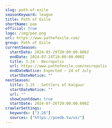 ```yaml
---
slug: path-of-exile
seasonKeyword: league
title: Path of Exile
shortName: poe
official: true
logo: /img/poe.png
url: https://www.pathofexile.com/
group: Path of Exile
currentSeason:
  startDate: 2024-03-29T20:00:00.000Z
  endDate: 2024-07-24T18:00:00.000Z
  title: 3.24 - Necropolis
  url: https://www.pathofexile.com/necropolis
  endDateNotice: Expected ~ 24 of July
  startDateNotice: ""
nextSeason:
  title: 3.25 - Settlers of Kalguur
  startDateNotice: ""
  url: ""
  showCountdown: true
  startDate: 2024-07-26T20:00:00.000Z
crawlerSettings:
  keywords: ["3.26"]
  sources: ["https://poedb.tw/us/"]
---
```

